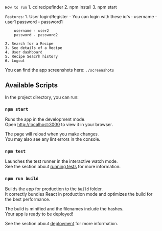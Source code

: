 `How to run`
    1. cd recipefinder
    2. npm install
    3. npm start

`Features`:
    1. User login/Register - 
        You can login with these id's : 
        username - user1
        password - password1

        username - user2
        password - password2

    2. Search for a Recipe
    3. See details of a Recipe
    4. User dashboard
    5. Recipe Seacrh history
    6. Logout


You can find the app screenshots here:
    `./screenshots`












## Available Scripts

In the project directory, you can run:

### `npm start`

Runs the app in the development mode.\
Open [http://localhost:3000](http://localhost:3000) to view it in your browser.

The page will reload when you make changes.\
You may also see any lint errors in the console.

### `npm test`

Launches the test runner in the interactive watch mode.\
See the section about [running tests](https://facebook.github.io/create-react-app/docs/running-tests) for more information.

### `npm run build`

Builds the app for production to the `build` folder.\
It correctly bundles React in production mode and optimizes the build for the best performance.

The build is minified and the filenames include the hashes.\
Your app is ready to be deployed!

See the section about [deployment](https://facebook.github.io/create-react-app/docs/deployment) for more information.
